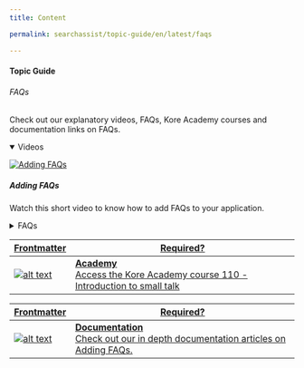 ```yaml
---
title: Content

permalink: searchassist/topic-guide/en/latest/faqs

---
```

#### Topic Guide
######  FAQs

  Check out our explanatory videos, FAQs, Kore Academy courses and documentation links on FAQs.

<details class="introduction-video" open>
  <summary>Videos
  </summary>
  
  [![Adding FAQs](images/VideoCoverImage.png)](https://drive.google.com/file/d/17rdZy6PMQEvE4sOrV769RkxeVXMuwr92/view?usp=sharing)

  ##### Adding FAQs 
  Watch this short video to know how to add FAQs to your application.

</details>

<details>
  <summary>FAQs
  </summary>


 <a class="doc-link" target="_blank" href="https://docs.kore.ai/searchassist/concepts/managing-content/adding-faqs/#Extracting_FAQs_From_Files">
 
  How to extract FAQs from a PDF file?

</a>
 
  
<a class="doc-link" target="_blank" href="https://docs.kore.ai/searchassist/concepts/managing-content/adding-faqs/#Annotating_Extracting_FAQs">

  What is annotate & extract FAQs ?

</a>
  
  <a class="doc-link" target="_blank" href="https://docs.kore.ai/searchassist/concepts/managing-content/adding-faqs/#Extracting_FAQs_from_a_URL">
 
  How to extract FAQs from a URL?

</a>


<a class="doc-link" target="_blank" href="https://docs.kore.ai/searchassist/concepts/managing-content/adding-faqs/#Adding_FAQs_Manually">

  How to add FAQs manually?

</a>

  
<a class="doc-link" target="_blank" href="https://docs.kore.ai/searchassist/concepts/managing-content/adding-faqs/#Managing_Conditional_Responses">

  How to add conditional responses to FAQs?

</a>
  
  
  <a class="doc-link" target="_blank" href="https://docs.kore.ai/searchassist/concepts/managing-content/adding-faqs/#FAQ_Review_Workflow">

  What is a FAQ workflow and how does it work?

</a>

</details>



<a class="doc-link" target="_blank" href="https://academy.kore.ai/learningpath/course-110---introduction-to-small-talk">
 

| Frontmatter | Required? |
|-------------|-------------|
| ![alt text](images/docIcon.svg "Title") | **Academy**  <br /> Access the Kore Academy course 110 - Introduction to small talk | 


</a>


<a class="doc-link" target="_blank" href="https://docs.kore.ai/searchassist/concepts/managing-content/adding-faqs/">
 

| Frontmatter | Required? |
|-------------|-------------|
| ![alt text](images/docIcon.svg "Title") | **Documentation**  <br /> Check out our in depth documentation articles on Adding FAQs. | 


</a>
